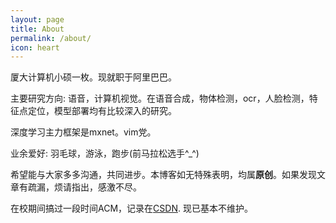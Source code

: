 ```yaml
---
layout: page
title: About
permalink: /about/
icon: heart
---
```


厦大计算机小硕一枚。现就职于阿里巴巴。

主要研究方向: 语音，计算机视觉。在语音合成，物体检测，ocr，人脸检测，特征点定位，模型部署均有比较深入的研究。

深度学习主力框架是mxnet。vim党。

业余爱好: 羽毛球，游泳，跑步(前马拉松选手^_^)

希望能与大家多多沟通，共同进步。本博客如无特殊表明，均属**原创**。如果发现文章有疏漏，烦请指出，感激不尽。

在校期间搞过一段时间ACM，记录在[CSDN](http://blog.csdn.net/vsooda/). 现已基本不维护。
